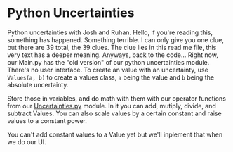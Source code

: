 # Python Uncertainties

Python uncertainties with Josh and Ruhan.
Hello, if you're reading this, something has happened. Something terrible.
I can only give you one clue, but there are 39 total, the 39 clues.
The clue lies in this read me file, this very text has a deeper meaning.
Anyways, back to the code...
Right now, our Main.py has the "old version" of our python uncertainties module. There's no user interface. To create an value with an uncertainty, use `Values(a, b)` to create a values class, `a` being the value and `b` being the absolute uncertainty.

Store those in variables, and do math with them with our operator functions from our [Uncertainties.py](Uncertainties.py) module. In it you can add, mutiply, divide, and subtract Values. You can also scale values by a certain constant and raise values to a constant power. 

You can't add constant values to a Value yet but we'll inplement that when we do our UI.